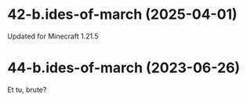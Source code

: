 # 42-b.ides-of-march (2025-04-01)
Updated for Minecraft 1.21.5

# 44-b.ides-of-march (2023-06-26)
Et tu, brute?